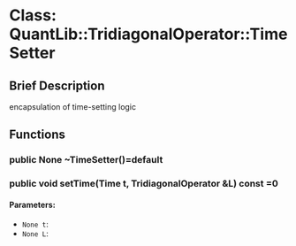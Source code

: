 # Class: QuantLib::TridiagonalOperator::TimeSetter

## Brief Description
encapsulation of time-setting logic 

## Functions
### public None ~TimeSetter()=default


### public void setTime(Time t, TridiagonalOperator &L) const =0

#### Parameters:
- `None t`: 
- `None L`: 


